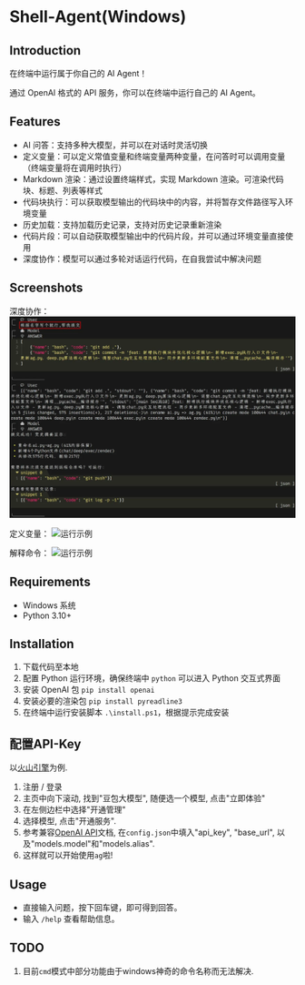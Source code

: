 # Shell-Agent(Windows)

## Introduction

在终端中运行属于你自己的 AI Agent！

通过 OpenAI 格式的 API 服务，你可以在终端中运行自己的 AI Agent。

## Features

- AI 问答：支持多种大模型，并可以在对话时灵活切换
- 定义变量：可以定义常值变量和终端变量两种变量，在问答时可以调用变量（终端变量将在调用时执行）
- Markdown 渲染：通过设置终端样式，实现 Markdown 渲染。可渲染代码块、标题、列表等样式
- 代码块执行：可以获取模型输出的代码块中的内容，并将暂存文件路径写入环境变量
- 历史加载：支持加载历史记录，支持对历史记录重新渲染
- 代码片段：可以自动获取模型输出中的代码片段，并可以通过环境变量直接使用
- 深度协作：模型可以通过多轮对话运行代码，在自我尝试中解决问题

## Screenshots
深度协作：
![运行示例](./img/Commit.png)

定义变量：
![运行示例](./img/OS.png)

解释命令：
![运行示例](./img/OS2.png)

## Requirements
- Windows 系统
- Python 3.10+

## Installation

1. 下载代码至本地
2. 配置 Python 运行环境，确保终端中 `python` 可以进入 Python 交互式界面
3. 安装 OpenAI 包 `pip install openai`
4. 安装必要的渲染包 `pip install pyreadline3`
4. 在终端中运行安装脚本 `.\install.ps1`，根据提示完成安装

## 配置API-Key

以[火山引擎](https://www.volcengine.com/)为例. 

1. 注册 / 登录
2. 主页中向下滚动, 找到"豆包大模型", 随便选一个模型, 点击"立即体验"
3. 在左侧边栏中选择"开通管理"
4. 选择模型, 点击"开通服务". 
5. 参考兼容[OpenAI API](https://www.volcengine.com/docs/82379/1330626)文档, 在`config.json`中填入"api_key", "base_url", 以及"models.model"和"models.alias". 
6. 这样就可以开始使用`ag`啦!

## Usage
- 直接输入问题，按下回车键，即可得到回答。
- 输入 `/help` 查看帮助信息。

## TODO

1. 目前`cmd`模式中部分功能由于windows神奇的命令名称而无法解决. 